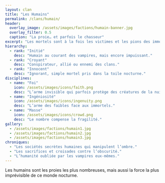 ```yaml
---
layout: clan
title: "Les Humains"
permalink: /clans/humain/
header:
  overlay_image: /assets/images/factions/humain-banner.jpg
  overlay_filter: 0.5
  caption: "La proie… et parfois le chasseur"
excerpt: "Les mortels sont à la fois les victimes et les pions des immortels."
hierarchy:
  - rank: "Initié"
    desc: "Humain au courant des vampires, mais encore impuissant."
  - rank: "Croyant"
    desc: "Conspirateur, allié ou ennemi des clans."
  - rank: "Innocent"
    desc: "Ignorant, simple mortel pris dans la toile nocturne."
disciplines:
  - name: "Foi"
    icon: /assets/images/icons/faith.png
    desc: "L’arme invisible qui parfois protège des créatures de la nuit."
  - name: "Ingéniosité"
    icon: /assets/images/icons/ingenuity.png
    desc: "L’arme des faibles face aux immortels."
  - name: "Masse"
    icon: /assets/images/icons/crowd.png
    desc: "Le nombre compense la fragilité."
gallery:
  - /assets/images/factions/humain1.jpg
  - /assets/images/factions/humain2.jpg
  - /assets/images/factions/humain3.jpg
chroniques:
  - "Les sociétés secrètes humaines qui manipulent l’ombre."
  - "Les sacrifices et croisades contre l’obscurité."
  - "L’humanité oubliée par les vampires eux-mêmes."
---
```


Les humains sont les proies les plus nombreuses, mais aussi la force la plus imprévisible de ce monde nocturne.
